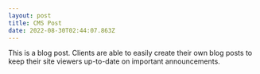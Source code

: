 ```yaml
---
layout: post
title: CMS Post
date: 2022-08-30T02:44:07.863Z
---
```

This is a blog post. Clients are able to easily create their own blog posts to keep their site viewers up-to-date on important announcements.